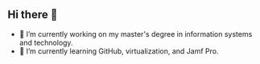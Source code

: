 ## Hi there 👋
- 🔭 I’m currently working on my master's degree in information systems and technology.
- 🌱 I’m currently learning GitHub, virtualization, and Jamf Pro.
<!--
**rstilwell/rstilwell** is a ✨ _special_ ✨ repository because its `README.md` (this file) appears on your GitHub profile.

Here are some ideas to get you started:

- 👯 I’m looking to collaborate on ...
- 🤔 I’m looking for help with ...
- 💬 Ask me about ...
- 📫 How to reach me: ...
- 😄 Pronouns: ...
- ⚡ Fun fact: ...
-->
